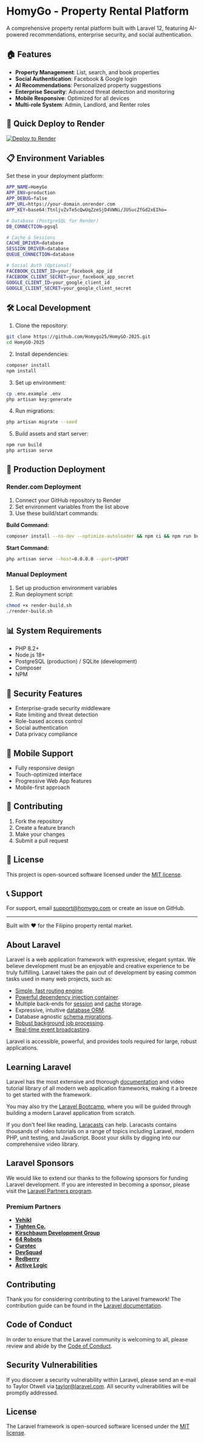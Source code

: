 # HomyGo - Property Rental Platform

A comprehensive property rental platform built with Laravel 12, featuring AI-powered recommendations, enterprise security, and social authentication.

## 🏠 Features

- **Property Management**: List, search, and book properties
- **Social Authentication**: Facebook & Google login
- **AI Recommendations**: Personalized property suggestions
- **Enterprise Security**: Advanced threat detection and monitoring
- **Mobile Responsive**: Optimized for all devices
- **Multi-role System**: Admin, Landlord, and Renter roles

## 🚀 Quick Deploy to Render

[![Deploy to Render](https://render.com/images/deploy-to-render-button.svg)](https://render.com/deploy?repo=https://github.com/Homygo25/HomyGO-2025)

## 📋 Environment Variables

Set these in your deployment platform:

```bash
APP_NAME=HomyGo
APP_ENV=production
APP_DEBUG=false
APP_URL=https://your-domain.onrender.com
APP_KEY=base64:TtnljvZvTe5cQwUqZzeSjD4VWNi/JUSucZfGd2xEIho=

# Database (PostgreSQL for Render)
DB_CONNECTION=pgsql

# Cache & Sessions
CACHE_DRIVER=database
SESSION_DRIVER=database
QUEUE_CONNECTION=database

# Social Auth (Optional)
FACEBOOK_CLIENT_ID=your_facebook_app_id
FACEBOOK_CLIENT_SECRET=your_facebook_app_secret
GOOGLE_CLIENT_ID=your_google_client_id
GOOGLE_CLIENT_SECRET=your_google_client_secret
```

## 🛠️ Local Development

1. Clone the repository:
```bash
git clone https://github.com/Homygo25/HomyGO-2025.git
cd HomyGO-2025
```

2. Install dependencies:
```bash
composer install
npm install
```

3. Set up environment:
```bash
cp .env.example .env
php artisan key:generate
```

4. Run migrations:
```bash
php artisan migrate --seed
```

5. Build assets and start server:
```bash
npm run build
php artisan serve
```

## 🔧 Production Deployment

### Render.com Deployment

1. Connect your GitHub repository to Render
2. Set environment variables from the list above
3. Use these build/start commands:

**Build Command:**
```bash
composer install --no-dev --optimize-autoloader && npm ci && npm run build && php artisan migrate --force && php artisan config:cache
```

**Start Command:**
```bash
php artisan serve --host=0.0.0.0 --port=$PORT
```

### Manual Deployment

1. Set up production environment variables
2. Run deployment script:
```bash
chmod +x render-build.sh
./render-build.sh
```

## 📊 System Requirements

- PHP 8.2+
- Node.js 18+
- PostgreSQL (production) / SQLite (development)
- Composer
- NPM

## 🔐 Security Features

- Enterprise-grade security middleware
- Rate limiting and threat detection
- Role-based access control
- Social authentication
- Data privacy compliance

## 📱 Mobile Support

- Fully responsive design
- Touch-optimized interface
- Progressive Web App features
- Mobile-first approach

## 🤝 Contributing

1. Fork the repository
2. Create a feature branch
3. Make your changes
4. Submit a pull request

## 📄 License

This project is open-sourced software licensed under the [MIT license](LICENSE).

## 📞 Support

For support, email support@homygo.com or create an issue on GitHub.

---

Built with ❤️ for the Filipino property rental market.

## About Laravel

Laravel is a web application framework with expressive, elegant syntax. We believe development must be an enjoyable and creative experience to be truly fulfilling. Laravel takes the pain out of development by easing common tasks used in many web projects, such as:

- [Simple, fast routing engine](https://laravel.com/docs/routing).
- [Powerful dependency injection container](https://laravel.com/docs/container).
- Multiple back-ends for [session](https://laravel.com/docs/session) and [cache](https://laravel.com/docs/cache) storage.
- Expressive, intuitive [database ORM](https://laravel.com/docs/eloquent).
- Database agnostic [schema migrations](https://laravel.com/docs/migrations).
- [Robust background job processing](https://laravel.com/docs/queues).
- [Real-time event broadcasting](https://laravel.com/docs/broadcasting).

Laravel is accessible, powerful, and provides tools required for large, robust applications.

## Learning Laravel

Laravel has the most extensive and thorough [documentation](https://laravel.com/docs) and video tutorial library of all modern web application frameworks, making it a breeze to get started with the framework.

You may also try the [Laravel Bootcamp](https://bootcamp.laravel.com), where you will be guided through building a modern Laravel application from scratch.

If you don't feel like reading, [Laracasts](https://laracasts.com) can help. Laracasts contains thousands of video tutorials on a range of topics including Laravel, modern PHP, unit testing, and JavaScript. Boost your skills by digging into our comprehensive video library.

## Laravel Sponsors

We would like to extend our thanks to the following sponsors for funding Laravel development. If you are interested in becoming a sponsor, please visit the [Laravel Partners program](https://partners.laravel.com).

### Premium Partners

- **[Vehikl](https://vehikl.com)**
- **[Tighten Co.](https://tighten.co)**
- **[Kirschbaum Development Group](https://kirschbaumdevelopment.com)**
- **[64 Robots](https://64robots.com)**
- **[Curotec](https://www.curotec.com/services/technologies/laravel)**
- **[DevSquad](https://devsquad.com/hire-laravel-developers)**
- **[Redberry](https://redberry.international/laravel-development)**
- **[Active Logic](https://activelogic.com)**

## Contributing

Thank you for considering contributing to the Laravel framework! The contribution guide can be found in the [Laravel documentation](https://laravel.com/docs/contributions).

## Code of Conduct

In order to ensure that the Laravel community is welcoming to all, please review and abide by the [Code of Conduct](https://laravel.com/docs/contributions#code-of-conduct).

## Security Vulnerabilities

If you discover a security vulnerability within Laravel, please send an e-mail to Taylor Otwell via [taylor@laravel.com](mailto:taylor@laravel.com). All security vulnerabilities will be promptly addressed.

## License

The Laravel framework is open-sourced software licensed under the [MIT license](https://opensource.org/licenses/MIT).
